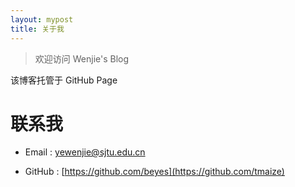 ```yaml
---
layout: mypost
title: 关于我
---
```


> 欢迎访问 Wenjie's Blog

该博客托管于 GitHub Page

# 联系我

- Email : yewenjie@sjtu.edu.cn

- GitHub : [https://github.com/beyes](https://github.com/tmaize)
